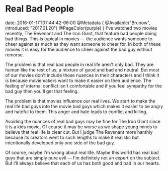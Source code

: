 # Real Bad People
date: 2016-01-17T07:44:42-06:00
@Metadata {
  @Available("Brunow", introduced: "2017.01.20")
  @PageColor(purple)
}
I've watched two movies recently, The Revenant and The Iron Giant, that feature bad people doing bad things. This is typical in movies &mdash; the audience wants someone to cheer against as much as they want someone to cheer for. In both of these movies it is easy for the audience to cheer against the bad guy without remorse.

The problem is that real bad people in real life aren't only bad. They are human like the rest of us, a mixture of good and bad and neutral. But most of our movies don't include those nuances in their characters and I think it is because moviemakers want to make it easier on their audience. The feeling of internal conflict isn't comfortable and if you feel sympathy for the bad guy then you'll get that feeling.

The problem is that movies influence our real lives. We start to make the real life bad guys into the movie bad guys which makes it easier to be angry and hateful to them. This anger and hate leads to conflict and killing.

Avoiding the nuances of real bad guys may be fine for The Iron Giant since it is a kids movie. Of course it may be worse as we shape young minds to believe that real life is clear cut. But I judge The Revenant more harshly because its creators went to such lengths to make it realistic but intentionally developed only one side of the bad guy.

Of course, maybe I'm wrong about real life. Maybe this world has real bad guys that are simply pure evil &mdash; I'm definitely not an expert on the subject. But I'll always believe that each of us has both good and bad in our hearts.
